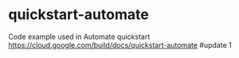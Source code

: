 # quickstart-automate
Code example used in Automate quickstart
https://cloud.google.com/build/docs/quickstart-automate
#update 1
